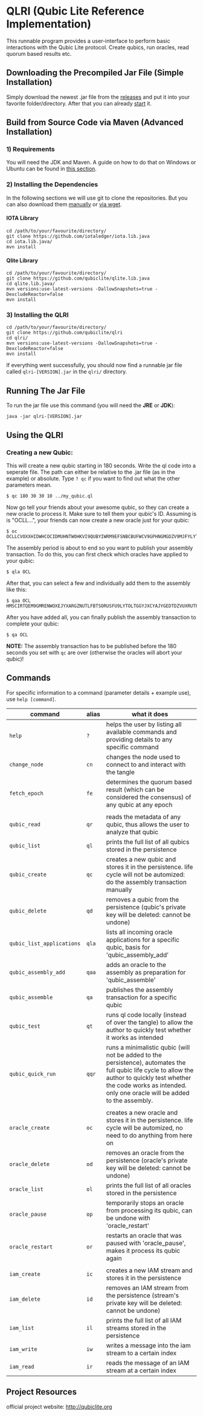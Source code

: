 # QLRI (Qubic Lite Reference Implementation)

This runnable program provides a user-interface to perform basic interactions with the Qubic Lite protocol.
Create qubics, run oracles, read quorum based results etc.

## Downloading the Precompiled Jar File (Simple Installation)

Simply download the newest .jar file from the [releases](https://github.com/qubiclite/qlri/releases) and put it into your favorite folder/directory. After that you can already [start](#running-the-jar-file) it.

## Build from Source Code via Maven (Advanced Installation)

### 1) Requirements

You will need the JDK and Maven. A guide on how to do that on Windows or Ubuntu can be found in [this section](https://github.com/mikrohash/isf-jclient#1-get-the-requirements-jdk--maven).

### 2) Installing the Dependencies

In the following sections we will use git to clone the repositories. But you can also download them [manually](https://github.com/mikrohash/isf-jclient#method-c-manual-download) or [via wget](https://github.com/mikrohash/isf-jclient#method-a-download-via-wget).

#### IOTA Library

    cd /path/to/your/favourite/directory/
    git clone https://github.com/iotaledger/iota.lib.java
    cd iota.lib.java/
    mvn install
    
#### Qlite Library

    cd /path/to/your/favourite/directory/
    git clone https://github.com/qubiclite/qlite.lib.java
    cd qlite.lib.java/  
    mvn versions:use-latest-versions -DallowSnapshots=true -DexcludeReactor=false
    mvn install
    
### 3) Installing the QLRI

    cd /path/to/your/favourite/directory/
    git clone https://github.com/qubiclite/qlri
    cd qlri/
    mvn versions:use-latest-versions -DallowSnapshots=true -DexcludeReactor=false
    mvn install
    
If everything went successfully, you should now find a runnable jar file called `qlri-[VERSION].jar` in the `qlri/` directory.
    
## Running The Jar File

To run the jar file use this command (you will need the **JRE** or **JDK**):

    java -jar qlri-[VERSION].jar
    
## Using the QLRI

### Creating a new Qubic:

This will create a new qubic starting in 180 seconds. Write the ql code into a seperate file.
The path can either be relative to the .jar file (as in the example) or absolute. Type `? qc`
if you want to find out what the other parameters mean.

    $ qc 180 30 30 10 ../my_qubic.ql
    
Now go tell your friends about your awesome qubic, so they can create a new oracle to process it.
Make sure to tell them your qubic's ID. Assuming is is "OCLL…", your friends can now create a new
oracle just for your qubic:

    $ oc OCLLCVOXXHIDWHCOCIDMUHNTWOHKVI9QUBYIWRM9EFSNBCBUFWCV9GPHNGMGDZV9MJFYLYTULMBSIX999

The assembly period is about to end so you want to publish your assembly transaction. To do this, you can first
check which oracles have applied to your qubic:

    $ qla OCL
    
After that, you can select a few and individually add them to the assembly like this:

    $ qaa OCL HMSCIRTQEM9GMRENWOXEJYXARGZNUTLFBTSORUSFU9LYTOLTGGYJXCYAJYGEDTDZVUXRUTPMPSWDWO999
    
After you have added all, you can finally publish the assembly transaction to complete your qubic:

    $ qa OCL
    
**NOTE:** The assembly transaction has to be published before the 180 seconds you set with `qc` are over (otherwise the oracles will abort your qubic)!
    
## Commands

For specific information to a command (parameter details + example use), use `help [command]`.

| command | alias | what it does |
| --- | --- | ---
| `help`                    | `?`   | helps the user by listing all available commands and providing details to any specific command
| `change_node`             | `cn`  | changes the node used to connect to and interact with the tangle
| `fetch_epoch`             | `fe`  | determines the quorum based result (which can be considered the consensus) of any qubic at any epoch
| | |
| `qubic_read`              | `qr`  | reads the metadata of any qubic, thus allows the user to analyze that qubic
| `qubic_list`              | `ql`  | prints the full list of all qubics stored in the persistence
| `qubic_create`            | `qc`  | creates a new qubic and stores it in the persistence. life cycle will not be automized: do the assembly transaction manually
| `qubic_delete`            | `qd`  | removes a qubic from the persistence (qubic's private key will be deleted: cannot be undone)
| `qubic_list_applications` | `qla` | lists all incoming oracle applications for a specific qubic, basis for 'qubic_assembly_add'
| `qubic_assembly_add`      | `qaa` | adds an oracle to the assembly as preparation for 'qubic_assemble'
| `qubic_assemble`          | `qa`  | publishes the assembly transaction for a specific qubic
| `qubic_test`              | `qt`  | runs ql code locally (instead of over the tangle) to allow the author to quickly test whether it works as intended
| `qubic_quick_run`         | `qqr` | runs a minimalistic qubic (will not be added to the persistence), automates the full qubic life cycle to allow the author to quickly test whether the code works as intended. only one oracle will be added to the assembly.
| | |
| `oracle_create`           | `oc`  | creates a new oracle and stores it in the persistence. life cycle will be automized, no need to do anything from here on
| `oracle_delete`           | `od`  | removes an oracle from the persistence (oracle's private key will be deleted: cannot be undone)
| `oracle_list`             | `ol`  | prints the full list of all oracles stored in the persistence
| `oracle_pause`            | `op`  | temporarily stops an oracle from processing its qubic, can be undone with 'oracle_restart'
| `oracle_restart`          | `or`  | restarts an oracle that was paused with 'oracle_pause', makes it process its qubic again
| | |
| `iam_create`              | `ic`  | creates a new IAM stream and stores it in the persistence
| `iam_delete`              | `id`  | removes an IAM stream from the persistence (stream's private key will be deleted: cannot be undone)
| `iam_list`                | `il`  | prints the full list of all IAM streams stored in the persistence
| `iam_write`               | `iw`  | writes a message into the iam stream to a certain index
| `iam_read`                | `ir`  | reads the message of an IAM stream at a certain index

## Project Resources

official project website: http://qubiclite.org